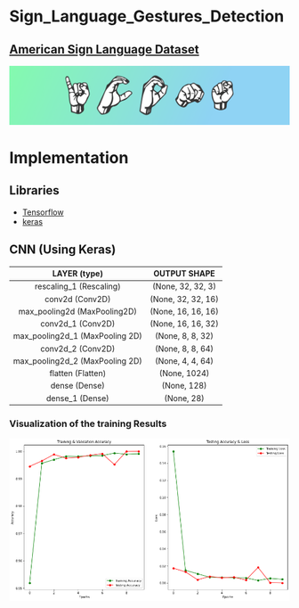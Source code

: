 # Sign_Language_Gestures_Detection

## [American Sign Language Dataset](https://www.kaggle.com/datasets/kapillondhe/american-sign-language)

<img src="./dataset-cover.png" title="Iframe Example"></img>

# Implementation

## Libraries

-   [Tensorflow](https://www.tensorflow.org/)
-   [keras](https://keras.io/)

## **CNN (Using Keras)**

|          LAYER (type)           |    OUTPUT SHAPE    |
| :-----------------------------: | :----------------: |
|     rescaling_1 (Rescaling)     | (None, 32, 32, 3)  |
|         conv2d (Conv2D)         | (None, 32, 32, 16) |
|  max_pooling2d (MaxPooling2D)   | (None, 16, 16, 16) |
|        conv2d_1 (Conv2D)        | (None, 16, 16, 32) |
| max_pooling2d_1 (MaxPooling 2D) |  (None, 8, 8, 32)  |
|        conv2d_2 (Conv2D)        |  (None, 8, 8, 64)  |
| max_pooling2d_2 (MaxPooling 2D) |  (None, 4, 4, 64)  |
|        flatten (Flatten)        |    (None, 1024)    |
|          dense (Dense)          |    (None, 128)     |
|         dense_1 (Dense)         |     (None, 28)     |

### Visualization of the training Results

<img src="./trainingResults.png" title="Iframe Example"></img>
